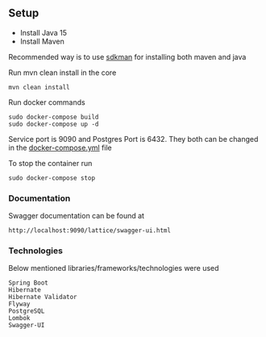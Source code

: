 ## Setup

* Install Java 15
* Install Maven

Recommended way is to use [sdkman](https://sdkman.io/) for installing both maven and java

Run mvn clean install in the core

```
mvn clean install
```

Run docker commands

```
sudo docker-compose build
sudo docker-compose up -d
```

Service port is 9090 and Postgres Port is 6432. They both can be changed in the [docker-compose.yml](docker-compose.yml) file

To stop the container run

```
sudo docker-compose stop
```

### Documentation
Swagger documentation can be found at

```
http://localhost:9090/lattice/swagger-ui.html
```

### Technologies
Below mentioned libraries/frameworks/technologies were used

```
Spring Boot
Hibernate
Hibernate Validator
Flyway
PostgreSQL
Lombok
Swagger-UI
```
